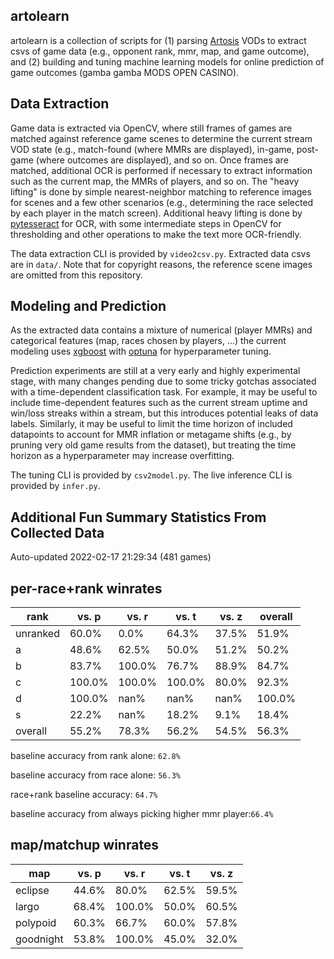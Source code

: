 artolearn
---------

artolearn is a collection of scripts for (1) parsing [Artosis](https://twitch.tv/artosis) VODs to extract csvs of game data (e.g., opponent rank, mmr, map, and game outcome), and (2) building and tuning machine learning models for online prediction of game outcomes (gamba gamba MODS OPEN CASINO).

Data Extraction
---------------
Game data is extracted via OpenCV, where still frames of games are matched against reference game scenes to determine the current stream VOD state (e.g., match-found (where MMRs are displayed), in-game, post-game (where outcomes are displayed), and so on.
Once frames are matched, additional OCR is performed if necessary to extract information such as the current map, the MMRs of players, and so on.
The "heavy lifting" is done by simple nearest-neighbor matching to reference images for scenes and a few other scenarios (e.g., determining the race selected by each player in the match screen).
Additional heavy lifting is done by [pytesseract](https://pypi.org/project/pytesseract/) for OCR, with some intermediate steps in OpenCV for thresholding and other operations to make the text more OCR-friendly.

The data extraction CLI is provided by `video2csv.py`.
Extracted data csvs are in `data/`.
Note that for copyright reasons, the reference scene images are omitted from
this repository.

Modeling and Prediction
-----------------------
As the extracted data contains a mixture of numerical (player MMRs) and categorical features (map, races chosen by players, ...) the current modeling uses [xgboost](https://xgboost.readthedocs.io/en/stable/) with [optuna](https://optuna.org/) for hyperparameter tuning.

Prediction experiments are still at a very early and highly experimental stage, with many changes pending due to some tricky gotchas associated with a time-dependent classification task.
For example, it may be useful to include time-dependent features such as the current stream uptime and win/loss streaks within a stream, but this introduces potential leaks of data labels.
Similarly, it may be useful to limit the time horizon of included datapoints to account for MMR inflation or metagame shifts (e.g., by pruning very old game results from the dataset), but treating the time horizon as a hyperparameter may increase overfitting.

The tuning CLI is provided by `csv2model.py`.
The live inference CLI is provided by `infer.py`.

Additional Fun Summary Statistics From Collected Data
-----------------------------------------------------
Auto-updated 2022-02-17 21:29:34 (481 games)

per-race+rank winrates
----------------------
rank | vs. p | vs. r | vs. t | vs. z | overall
---- | ---- | ---- | ---- | ---- | ---- 
unranked | 60.0% | 0.0% | 64.3% | 37.5% | 51.9% 
a | 48.6% | 62.5% | 50.0% | 51.2% | 50.2% 
b | 83.7% | 100.0% | 76.7% | 88.9% | 84.7% 
c | 100.0% | 100.0% | 100.0% | 80.0% | 92.3% 
d | 100.0% | nan% | nan% | nan% | 100.0% 
s | 22.2% | nan% | 18.2% | 9.1% | 18.4% 
overall | 55.2% | 78.3% | 56.2% | 54.5% | 56.3%

 baseline accuracy from rank alone: `62.8%`

 baseline accuracy from race alone: `56.3%`

 race+rank baseline accuracy: `64.7%`

baseline accuracy from always picking higher mmr player:`66.4%`

map/matchup winrates
--------------------

map | vs. p | vs. r | vs. t | vs. z
------|------|------|------|------
eclipse | 44.6% | 80.0% | 62.5% | 59.5%
largo | 68.4% | 100.0% | 50.0% | 60.5%
polypoid | 60.3% | 66.7% | 60.0% | 57.8%
goodnight | 53.8% | 100.0% | 45.0% | 32.0%
